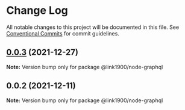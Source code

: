 # Change Log

All notable changes to this project will be documented in this file.
See [Conventional Commits](https://conventionalcommits.org) for commit guidelines.

<a name="0.0.3"></a>
## [0.0.3](https://github.com/projects/link1900/repos/link1900/compare/diff?targetBranch=refs%2Ftags%2F@link1900/node-graphql@0.0.2&sourceBranch=refs%2Ftags%2F@link1900/node-graphql@0.0.3) (2021-12-27)

**Note:** Version bump only for package @link1900/node-graphql





<a name="0.0.2"></a>
## 0.0.2 (2021-12-11)

**Note:** Version bump only for package @link1900/node-graphql
